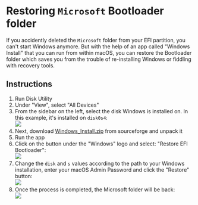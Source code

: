 # Restoring `Microsoft` Bootloader folder

If you accidently deleted the `Microsoft` folder from your EFI partition, you can't start Windows anymore. But with the help of an app called "Windows Install" that you can run from within macOS, you can restore the Bootloader folder which saves you from the trouble of re-installing Windows or fiddling with recovery tools.

## Instructions

1. Run Disk Utility
2. Under "View", select "All Devices"
3. From the sidebar on the left, select the disk Windows is installed on. In this example, it's installed on `disk0s4`:<br>![](/Users/5t33y0/Desktop/restore01.png)
4. Next, download [Windows_Install.zip](https://sourceforge.net/projects/windows-install/) from sourceforge and unpack it
5. Run the app
6. Click on the button under the "Windows" logo and select: "Restore EFI Bootloader":<br>![](/Users/5t33y0/Desktop/restore02.png)
7. Change the `disk` and `s` values according to the path to your Windows installation, enter your macOS Admin Password and click the "Restore" button:<br>![](/Users/5t33y0/Desktop/restore03.png)
8. Once the process is completed, the Microsoft folder will be back:<br>![](/Users/5t33y0/Desktop/restore04.png)
